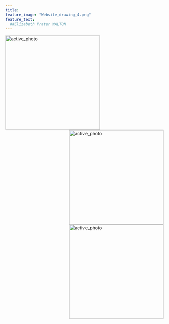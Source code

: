 ```yaml
---
title:  
feature_image: "Website_drawing_4.png"
feature_text: 
  ##Elizabeth Prater WALTON 
---
```


<a href="creation/2022/08/29/proj-grid/"><img src="../Grid_first_insta.jpg" alt="active_photo" style="width:300px;height:300px;" align="left"></a>

<a href="research/2022/05/03/dance-style-transitions/"><img src="../P3_alignment.png" alt="active_photo" style="width:300px;height:300px;" align="right"></a>

<a href="research/2021/04/16/reconciling/"><img src="../P3_alignment.png" alt="active_photo" style="width:300px;height:300px;" align="right"></a>

